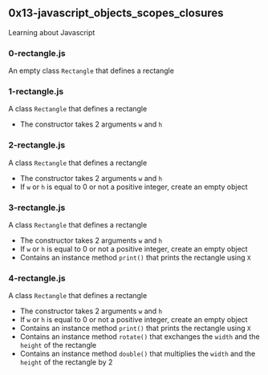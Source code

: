 ## 0x13-javascript_objects_scopes_closures
Learning about Javascript

### 0-rectangle.js
An empty class `Rectangle` that defines a rectangle

### 1-rectangle.js
A class `Rectangle` that defines a rectangle
* The constructor takes 2 arguments `w` and `h`

### 2-rectangle.js
A class `Rectangle` that defines a rectangle
* The constructor takes 2 arguments `w` and `h`
* If `w` or `h` is equal to 0 or not a positive integer, create an empty object

### 3-rectangle.js
A class `Rectangle` that defines a rectangle
* The constructor takes 2 arguments `w` and `h`
* If `w` or `h` is equal to 0 or not a positive integer, create an empty object
* Contains an instance method `print()` that prints the rectangle using `X`

### 4-rectangle.js
A class `Rectangle` that defines a rectangle
* The constructor takes 2 arguments `w` and `h`
* If `w` or `h` is equal to 0 or not a positive integer, create an empty object
* Contains an instance method `print()` that prints the rectangle using `X`
* Contains an instance method `rotate()` that exchanges the `width` and the `height` of the rectangle
* Contains an instance method `double()` that multiplies the `width` and the `height` of the rectangle by 2
